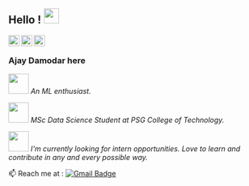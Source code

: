 

## Hello ! <img src="https://raw.githubusercontent.com/iampavangandhi/iampavangandhi/master/gifs/Hi.gif" width="30px"></h2>

<a href="https://www.linkedin.com/in/ajaydamodar/">
  <img align="left" alt="Ajay's Linkdein" width="22px" src="https://cdn.jsdelivr.net/npm/simple-icons@v3/icons/linkedin.svg" />
</a>
<a href="https://github.com/ajaydam17">
  <img align="left" alt="Ajay's Github" width="22px" src="https://cdn.jsdelivr.net/npm/simple-icons@v3/icons/github.svg" />

<a href="https://www.kaggle.com/ajaydamodar">
  <img align="left" alt="Ajay's Kaggle" width="22px" src="https://cdn.jsdelivr.net/npm/simple-icons@3.1.0/icons/kaggle.svg"  />
</a>
<br />

### Ajay Damodar here

<p></a><img src="https://media.giphy.com/media/j2pOGeGYKe2xCCKwfi/giphy.gif" width="40vw"/> <em> An ML enthusiast. 
</em></p>
<p></a><img src="https://media.giphy.com/media/h4x6RMBru1Mx7zLWko/giphy.gif" width="40vw"/> <em> MSc Data Science Student at PSG College of Technology. 
</em></p>
<p></a><img src="https://media.giphy.com/media/4TifxNXpWdx4LjRBSo/giphy.gif" width="40vw"/> <em> I'm currently looking for intern opportunities. Love to learn and contribute in any and every possible way. 
</em></p>



 📫 Reach me at :
 [![Gmail Badge](https://img.shields.io/badge/-Gmail-c14438?style=flat-square&logo=Gmail&logoColor=white&link=mailto:ajaydamodarsuresh.com)](mailto:ajaydamodarsuresh@gmail.com)



